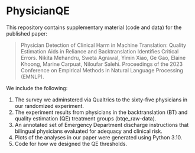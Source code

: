 # PhysicianQE
This repository contains supplementary material (code and data) for the published paper:
> Physician Detection of Clinical Harm in Machine Translation: Quality Estimation Aids in Reliance and Backtranslation Identifies Critical Errors. Nikita Mehandru, Sweta Agrawal, Yimin Xiao, Ge Gao, Elaine Khoong, Marine Carpuat, Niloufar Salehi. Proceedings of the 2023 Conference on Empirical Methods in Natural Language Processing (EMNLP).

We include the following:
1. The survey we adminstered via Qualtrics to the sixty-five physicians in our randomized experiment.
2. The experiment results from physicians in the backtranslation (BT) and quality estimation (QE) treatment groups (btqe_raw-data). 
3. An annotated set of Emergency Department discharge instructions that bilingual physicians evaluated for adequacy and clinical risk.
4. Plots of the analyses in our paper were generated using Python 3.10.
5. Code for how we designed the QE thresholds.
